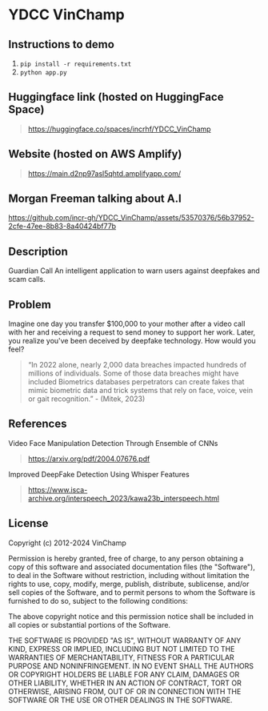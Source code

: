 # YDCC VinChamp
## Instructions to demo
1. `pip install -r requirements.txt`
2. `python app.py`

## Huggingface link (hosted on HuggingFace Space)
> https://huggingface.co/spaces/incrhf/YDCC_VinChamp

## Website (hosted on AWS Amplify)
> https://main.d2np97asl5qhtd.amplifyapp.com/

## Morgan Freeman talking about A.I
https://github.com/incr-gh/YDCC_VinChamp/assets/53570376/56b37952-2cfe-47ee-8b83-8a40424bf77b



## Description 
Guardian Call
An intelligent application to warn users against deepfakes and scam calls.

## Problem
Imagine one day you transfer $100,000 to your mother after a video call with her and receiving a request to send money to support her work. Later, you realize you've been deceived by deepfake technology. How would you feel?

> “In 2022 alone, nearly 2,000 data breaches impacted hundreds of millions of individuals. Some of those data breaches might have included Biometrics databases perpetrators can create fakes that mimic biometric data and trick systems that rely on face, voice, vein or gait recognition.”
                        - (Mitek, 2023)
## References
Video Face Manipulation Detection Through Ensemble of CNNs
> https://arxiv.org/pdf/2004.07676.pdf

Improved DeepFake Detection Using Whisper Features
> https://www.isca-archive.org/interspeech_2023/kawa23b_interspeech.html

## License
Copyright (c) 2012-2024 VinChamp

Permission is hereby granted, free of charge, to any person obtaining
a copy of this software and associated documentation files (the
"Software"), to deal in the Software without restriction, including
without limitation the rights to use, copy, modify, merge, publish,
distribute, sublicense, and/or sell copies of the Software, and to
permit persons to whom the Software is furnished to do so, subject to
the following conditions:

The above copyright notice and this permission notice shall be
included in all copies or substantial portions of the Software.

THE SOFTWARE IS PROVIDED "AS IS", WITHOUT WARRANTY OF ANY KIND,
EXPRESS OR IMPLIED, INCLUDING BUT NOT LIMITED TO THE WARRANTIES OF
MERCHANTABILITY, FITNESS FOR A PARTICULAR PURPOSE AND
NONINFRINGEMENT. IN NO EVENT SHALL THE AUTHORS OR COPYRIGHT HOLDERS BE
LIABLE FOR ANY CLAIM, DAMAGES OR OTHER LIABILITY, WHETHER IN AN ACTION
OF CONTRACT, TORT OR OTHERWISE, ARISING FROM, OUT OF OR IN CONNECTION
WITH THE SOFTWARE OR THE USE OR OTHER DEALINGS IN THE SOFTWARE.